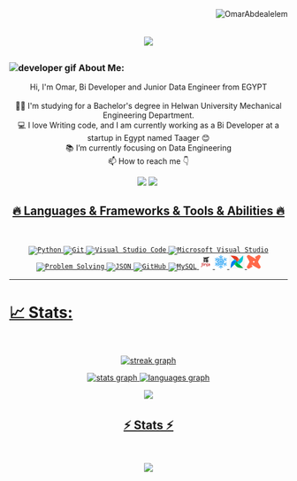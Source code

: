 <img align="right" src="https://visitor-badge.laobi.icu/badge?page_id=OmarAbdealelem/Omar-Abdelaleem" alt="OmarAbdealelem">    
<!-- [![Typing SVG](https://readme-typing-svg.herokuapp.com?center=true&lines=This+is+OmarAbdealelem;Nice+to+meet+you+%F0%9F%91%8B)](https://git.io/typing-svg)       -->

<h1 align="center">
  <a href="https://git.io/typing-svg">
    <img src="https://readme-typing-svg.herokuapp.com/?lines=This+is+Omar;Nice+to+meet+you+%F0%9F%91%8B&center=true&size=30">
  </a>
</h1>
   
###  <img src="/images/Developer.gif" alt="developer gif"  height="45px">  About Me:
<p align="center">
  Hi, I'm Omar, Bi Developer and Junior Data Engineer from EGYPT
  <br>
  <br>
  👨‍🎓 I'm studying for a Bachelor's degree in Helwan University Mechanical Engineering Department.
  <br>
  💻 I love Writing code, and I am currently working as a Bi Developer at a startup in Egypt named Taager 😊
  <br>
  📚 I’m currently focusing on Data Engineering 
  <br>
  📫 How to reach me 👇
</p>
<p align="center"> <a href="https://www.linkedin.com/in/omar-abdelaleem-8a5906193/?locale=en_US"><img src="https://img.shields.io/badge/linkedin-%230077B5.svg?&style=for-the-badge&logo=linkedin&logoColor=white" height=23></a> <a href="mailto:oabdelaleem41@gmail.com"><img src="https://img.shields.io/badge/Gmail-D14836?style=for-the-badge&logo=gmail&logoColor=white" height=23></a> <a href="http://wa.me//201010147580"><img 
<hr>
<h2 align="center">🔥 Languages & Frameworks & Tools & Abilities 🔥</h2><br>
<p align="center">
  <code><img title="Python" height="25" src="images/python-original.svg"></code>
  <code><img title="Git" height="25" src="images/git-original.svg"></code>
  <code><img title="Visual Studio Code" height="25" src="images/vscode.png"></code>
  <code><img title="Microsoft Visual Studio" height="25" src="images/visualstudio.png"></code>
  <code><img title="Problem Solving" height="25" src="images/problemSolving.png"></code>
  <code><img title="JSON" height="25" src="images/json.svg"></code>
  <code><img title="GitHub" height="25" src="images/github.svg"></code>
  <code><img title="MySQL" height="25" src="images/mysql.svg"></code>
  <code><img title="jinja" height="25" src="images/Jinja.png"></code>
  <code><img title="Snowflake" height="25" src="images/Snowflake.png"></code>
  <code><img title="Apache Airflow" height="25" src="images/Airflow.png"></code>
  <code><img title="DBT" height="25" src="images/dbt.png"></code>
</p>
<hr>

# 📈  Stats:
<br clear="both">

<div align="center">



  <img src="https://streak-stats.demolab.com?user=OmarAbdelaleem&locale=en&mode=daily&theme=default&hide_border=false&border_radius=5&order=3" height="250" alt="streak graph"  /><br>
  
<img src="https://github-readme-stats.vercel.app/api?username=OmarAbdelaleem&hide_title=false&hide_rank=false&show_icons=true&include_all_commits=true&count_private=true&disable_animations=false&theme=vue&locale=en&hide_border=false&order=1" height="150" alt="stats graph"  />
  <img src="https://github-readme-stats.vercel.app/api/top-langs?username=OmarAbdelaleem&locale=en&hide_title=false&layout=compact&card_width=320&langs_count=5&theme=vue&hide_border=false&order=2" height="150" alt="languages graph"  />

![](http://github-profile-summary-cards.vercel.app/api/cards/profile-details?username=OmarAbdelaleem&theme=flag_india)


<h2 align="center">⚡ Stats ⚡</h2>
<br>



<p align="center">
<a href="https://github.com/OmarAbdelaleem/">
      <img width=325  src="https://github-readme-stats.vercel.app/api/top-langs/?username=OmarAbdelaleem&hide=c%23,powershell,Mathematica,Ruby,Objective-C,Objective-C%2b%2b,Cuda&title_color=61dafb&text_color=ffffff&icon_color=61dafb&bg_color=20232a&langs_count=8&layout=compact&border_color=61dafb&hide_border=true" />
 </a>
</p>

<!---
HalemoGPA/HalemoGPA is a ✨ special ✨ repository because its `README.md` (this file) appears on your GitHub profile.
You can click the Preview link to take a look at your changes.
--->

